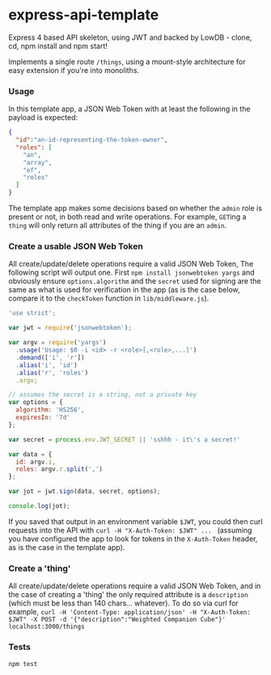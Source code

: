 # express-api-template

Express 4 based API skeleton, using JWT and backed by LowDB - clone, cd, npm install and npm start!

Implements a single route `/things`, using a mount-style architecture for easy extension if you're into monoliths.

### Usage

In this template app, a JSON Web Token with at least the following in the payload is expected:

```json
{
  "id":"an-id-representing-the-token-owner",
  "roles": [
    "an",
    "array",
    "of",
    "roles"
  ]
}
```

The template app makes some decisions based on whether the `admin` role is present or not, in both read and write operations. For example, `GET`ing a `thing` will only return all attributes of the thing if you are an `admin`.

### Create a usable JSON Web Token

All create/update/delete operations require a valid JSON Web Token, The following script will output one. First `npm install jsonwebtoken yargs` and obviously ensure `options.algorithm` and the `secret` used for signing are the same as what is used for verification in the app (as is the case below, compare it to the `checkToken` function in `lib/middleware.js`).

```javascript
'use strict';

var jwt = require('jsonwebtoken');

var argv = require('yargs')
  .usage('Usage: $0 -i <id> -r <role>[,<role>,...]')
  .demand(['i', 'r'])
  .alias('i', 'id')
  .alias('r', 'roles')
  .argv;

// assumes the secret is a string, not a private key
var options = {
  algorithm: 'HS256',
  expiresIn: '7d'
};

var secret = process.env.JWT_SECRET || 'sshhh - it\'s a secret!'

var data = {
  id: argv.i,
  roles: argv.r.split(',')
};

var jot = jwt.sign(data, secret, options);

console.log(jot);

```

If you saved that output in an environment variable `$JWT`, you could then curl requests into the API with `curl -H "X-Auth-Token: $JWT" ... ` (assuming you have configured the app to look for tokens in the `X-Auth-Token` header, as is the case in the template app).

### Create a 'thing'
All create/update/delete operations require a valid JSON Web Token, and in the case of creating a 'thing' the only required attribute is a `description` (which must be less than 140 chars... whatever). To do so via curl for example, `curl -H 'Content-Type: application/json' -H "X-Auth-Token: $JWT" -X POST -d '{"description":"Weighted Companion Cube"}' localhost:3000/things`

### Tests

`npm test`
